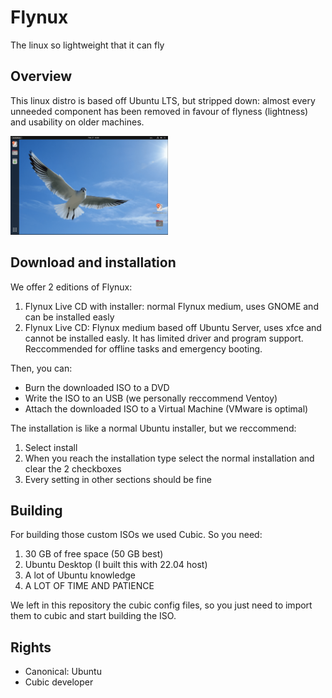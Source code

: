 # Flynux
The linux so lightweight that it can fly

## Overview
This linux distro is based off Ubuntu LTS, but stripped down: almost every unneeded component has been removed in favour of flyness (lightness) and usability
on older machines.

<img src="https://github.com/flynux-linux/flynux/blob/main/Flynux.png?raw=true" alt="Flynux" width="50%" height="50%">

## Download and installation
We offer 2 editions of Flynux:
1. Flynux Live CD with installer: normal Flynux medium, uses GNOME and can be installed easly
2. Flynux Live CD: Flynux medium based off Ubuntu Server, uses xfce and cannot be installed easly. It has limited driver and program support. Reccommended for offline tasks and emergency booting.

Then, you can:
- Burn the downloaded ISO to a DVD
- Write the ISO to an USB (we personally reccommend Ventoy)
- Attach the downloaded ISO to a Virtual Machine (VMware is optimal)

The installation is like a normal Ubuntu installer, but we reccommend:
1. Select install
2. When you reach the installation type select the normal installation and clear the 2 checkboxes
3. Every setting in other sections should be fine

## Building
For building those custom ISOs we used Cubic. So you need:
1. 30 GB of free space (50 GB best)
2. Ubuntu Desktop (I built this with 22.04 host)
3. A lot of Ubuntu knowledge
4. A LOT OF TIME AND PATIENCE

We left in this repository the cubic config files, so you just need to import them to cubic and start building the ISO.

## Rights
- Canonical: Ubuntu
- Cubic developer
